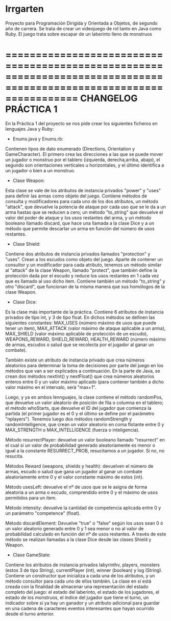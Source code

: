 # Irrgarten

Proyecto para Programación Dirigida y Orientada a Objetos, de segundo año de carrera. Se trata de crear un videojuego 
de rol tanto en Java como Ruby. El juego trata sobre escapar de un laberinto lleno de monstruos

====================================================================================================================
                                              CHANGELOG PRÁCTICA 1
====================================================================================================================

En la Práctica 1 del proyecto se nos pide crear los siguientes ficheros en lenguajes Java y Ruby:


- Enums.java y Enums.rb:

Contienen tipos de dato enumerado (Directions, Orientation y GameCharacter). El primero crea
las direcciones a las que se puede mover un jugador o monstruo por el tablero (izquierda,
derecha,arriba, abajo), el segundo son orientaciones verticales u horizontales, y el último
identifica a un jugador o bien a un monstruo.


- Clase Weapon:

Esta clase se vale de los atributos de instancia privados "power" y "uses" para definir las armas como
objeto del juego. Contiene métodos de consulta y modificadores para cada uno de los dos atributos, un método "attack",
que devuelve la potencia de ataque por cada uso que se le da a un arma hastas que se reducen a cero; un método
"to_string" que devuelve el valor del poder de ataque y los usos restantes del arma, y un método booleano llamado
discard, que hace una llamada a la clase Dice y a un método que permite descartar un arma en función del número de usos
restantes.


- Clase Shield:

Contiene dos atributos de instancia privados llamados "protection" y "uses". Crean a los escudos como
objeto del juego. Aparte de contener un consultor y un modificador para cada atributo, tenemos un método similar al
"attack" de la clase Weapon, llamado "protect", que también define la protección dada por el escudo y reduce los usos
restantes en 1 cada vez que es llamado al uso dicho item. Contiene también un método "to_string" y otro "discard", que
funcionan de la misma manera que sus homólogos de la clase Weapon.


- Clase Dice:

Es la clase más importante de la práctica. Contiene 6 atributos de instancia privados de tipo int, y 3 de tipo float. 
En dichos métodos se definen las siguientes constantes: MAX_USES (número máximo de usos que puede tener un item), 
MAX_ATTACK (valor máximo de ataque aplicable a un arma), MAX_SHIELD (valor máximo aplicable de protección de un 
escudo), WEAPONS_REWARD, SHIELD_REWARD, HEALTH_REWARD (número máximo de armas, escudos o salud que se recolecta por el 
jugador al ganar un combate).

También existe un atributo de instancia privado que crea números aleatorios para determinar la toma de decisiones por 
parte del juego en los métodos que van a ser explicados a continuación. En la parte de Java, se crean dos métodos 
nextInt() y nextFloat() que crea números aleatorios enteros entre 0 y un valor máximo aplicado (para contener también a 
dicho valor máximo en el intervalo, será "max+1". 

Luego, y ya en ambos lennguajes, la clase contiene el método randomPos, que devuelve un valor aleatorio de posición de 
fila o columna en el tablero; el método whoStarts, que devuelve el ID del jugador que comienza la partida (el primer 
jugador es el 0 y el último se define por el parámetro "nplayers"). Tenemos luego dos métodos randomStrength y 
randomIntelligence, que crean un valor aleatorio en coma flotante entre 0 y MAX_STRENGTH o MAX_INTELLIGENCE (fuerza o 
inteligencia).

Método resurrectPlayer: devuelve un valor booleano llamado "resurrect" en el cual si un valor de probabilidad generado 
aleatoriamente es menor o igual a la constante RESURRECT_PROB, resucitamos a un jugador. Si no, no resucita.

Métodos Reward (weapons, shields y health): devuelven el número de armas, escudo o salud que gana un jugador al ganar 
un combate aleatoriamente entre 0 y el valor constante máximo de estos (int).

Método usesLeft: devuelve el nº de usos que se le asigna de forma aleatoria a un arma o escudo, comprendido entre 0 y 
el máximo de usos permitidos para un item.

Método intensity: devuelve la cantidad de competencia aplicada entre 0 y un parámetro "competence" (float).

Método discardElement: Devuelve "true" o "false" según los usos sean 0 ó un valor aleatorio generado entre 0 y 1 sea 
menor o no al valor de probabilidad calculado en función del nº de usos restantes. A través de este método se realizan 
llamadas a la clase Dice desde las clases Shield y Weapon.


- Clase GameState:

Contiene los atributos de instancia privados labyrinthv, players, monsters (estos 3 de tipo String), currentPlayer 
(int), winner (boolean) y log (String). Contiene un constructor que inicializa a cada una de los atributos, y un método 
consultor para cada uno de ellos también. 
La clase en sí está creada con la finalidad de almacenar una representación  del estado completo del juego: el estado 
del laberinto, el estado de los jugadores, el estado de los monstruos, el índice del jugador que tiene el turno, un 
indicador sobre si ya hay un ganador y un atributo adicional para guardar en una cadena de caracteres eventos
interesantes que hayan ocurrido desde el turno anterior.
